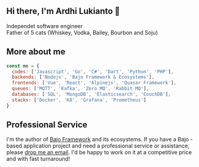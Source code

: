 ## Hi there, I'm Ardhi Lukianto 👋

Independet software engineer<br />
Father of 5 cats (Whiskey, Vodka, Bailey, Bourbon and Soju)

## More about me

```javascript
const me = {
  codes: ['Javascript', 'Go', 'C#', 'Dart', 'Python', 'PHP'],
  backends: ['Nodejs', 'Bajo Framework & Ecosystems'],
  frontends: ['Vue', 'React', 'Alpinejs', 'Quasar Framework'],
  queues: ['MQTT', 'Kafka', 'Zero MQ', 'Rabbit MQ'],
  databases: ['SQL', 'MongoDB', 'Elasticsearch', 'CouchDB'],
  stacks: ['Docker', 'K8', 'Grafana', 'Prometheus']
}
```

## Professional Service

I'm the author of [Bajo Framework](https://bajo.app) and its ecosystems. If you have a Bajo -based application project and need a professional service or assistance, please <a href="mailto:ardhi.lukianto@gmail.com">drop me an email</a>. I'd be happy to work on it at a competitive price and with fast turnaround!
